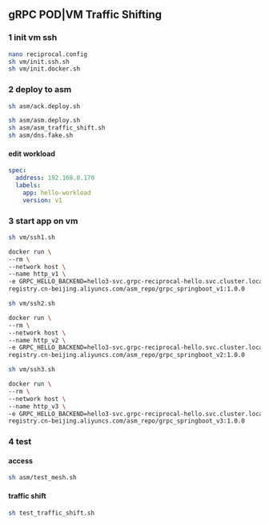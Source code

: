 ## gRPC POD|VM Traffic Shifting

### 1 init vm ssh
```sh
nano reciprocal.config
sh vm/init.ssh.sh
sh vm/init.docker.sh
```

### 2 deploy to asm
```sh
sh asm/ack.deploy.sh

sh asm/asm.deploy.sh
sh asm/asm_traffic_shift.sh
sh asm/dns.fake.sh
```

#### edit workload
```yaml
spec:
  address: 192.168.0.170
  labels:
    app: hello-workload
    version: v1
```

### 3 start app on vm
```sh
sh vm/ssh1.sh

docker run \
--rm \
--network host \
--name http_v1 \
-e GRPC_HELLO_BACKEND=hello3-svc.grpc-reciprocal-hello.svc.cluster.local \
registry.cn-beijing.aliyuncs.com/asm_repo/grpc_springboot_v1:1.0.0
```

```sh
sh vm/ssh2.sh

docker run \
--rm \
--network host \
--name http_v2 \
-e GRPC_HELLO_BACKEND=hello3-svc.grpc-reciprocal-hello.svc.cluster.local \
registry.cn-beijing.aliyuncs.com/asm_repo/grpc_springboot_v2:1.0.0
```

```sh
sh vm/ssh3.sh

docker run \
--rm \
--network host \
--name http_v3 \
-e GRPC_HELLO_BACKEND=hello3-svc.grpc-reciprocal-hello.svc.cluster.local \
registry.cn-beijing.aliyuncs.com/asm_repo/grpc_springboot_v3:1.0.0
```

### 4 test 
#### access
```sh
sh asm/test_mesh.sh
```
#### traffic shift
```sh
sh test_traffic_shift.sh
```